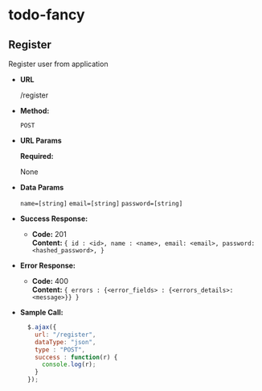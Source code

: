 # todo-fancy

**Register**
----
 Register user from application

* **URL**

  /register

* **Method:**

  `POST`
  
*  **URL Params**

   **Required:**
 
   None

* **Data Params**

    `name=[string]`
    `email=[string]`
    `password=[string]`

* **Success Response:**

  * **Code:** 201 <br />
    **Content:** `{ id : <id>, name : <name>, email: <email>, password: <hashed_password>, }`
 
* **Error Response:**

  * **Code:** 400 <br />
    **Content:** `{ errors : {<error_fields> : {<errors_details>: <message>}} }`


* **Sample Call:**

  ```javascript
    $.ajax({
      url: "/register",
      dataType: "json",
      type : "POST",
      success : function(r) {
        console.log(r);
      }
    });
  ```
